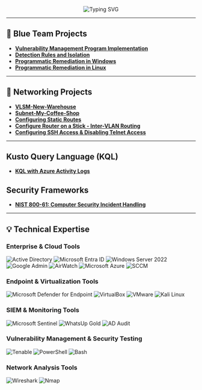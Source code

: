 
<p align="center">
<img src="https://readme-typing-svg.herokuapp.com/?font=Righteous&size=35&color=2196F3&center=true&vCenter=true&width=500&height=70&duration=2000&lines=Howdy!+👋;+I'm+Erik+Vargas!" alt="Typing SVG" />
</p>
<p align="center">

------

## 📘 Blue Team Projects
- [**Vulnerability Management Program Implementation**](https://github.com/cybererik/Vulnerability-Management-Program-Implementation/tree/main)
- [**Detection Rules and Isolation**](https://github.com/cybererik/Detection-Rules-and-Isolation/tree/main)
- [**Programmatic Remediation in Windows**](https://github.com/cybererik/Programmatic-Remediation-in-Windows/tree/main)
- [**Programmatic Remediation in Linux**](https://github.com/cybererik/Programmatic-Remediation-in-Linux/tree/main)

-----

## 📰 Networking Projects
- [**VLSM-New-Warehouse**](https://github.com/cybererik/VLSM-New-Warehouse)
- [**Subnet-My-Coffee-Shop**](https://github.com/cybererik/You-Suck-at-Subnetting/tree/main)
- [**Configuring Static Routes**](https://github.com/cybererik/Configuring-Static-Routes/tree/main)
- [**Configure Router on a Stick - Inter-VLAN Routing**](https://github.com/cybererik/Configure-Router-on-a-Stick-Inter-VLAN-Routing/tree/main)
- [**Configuring SSH Access & Disabling Telnet Access**](https://github.com/cybererik/Configuring-SSH-Access-Disable-Telnet-Access/tree/main)

------

## Kusto Query Language (KQL)
- [**KQL with Azure Activity Logs**](https://github.com/cybererik/KQL-with-Azure-Activity-Logs/tree/main)

## Security Frameworks
- [**NIST 800-61: Computer Security Incident Handling**](https://github.com/cybererik/NIST-800-61-Computer-Security-Incident-Handling/tree/main)

---
## 💡 Technical Expertise

### Enterprise & Cloud Tools
![Active Directory](https://img.shields.io/badge/Active%20Directory-3A3A3A?style=for-the-badge&logo=Windows&logoColor=white)
![Microsoft Entra ID](https://img.shields.io/badge/Microsoft%20Entra%20ID-6A0DAD?style=for-the-badge&logo=Microsoft&logoColor=white)
![Windows Server 2022](https://img.shields.io/badge/Windows%20Server%202022-DAA520?style=for-the-badge&logo=Windows&logoColor=white)
![Google Admin](https://img.shields.io/badge/Google%20Admin-34A853?style=for-the-badge&logo=Google&logoColor=white)
![AirWatch](https://img.shields.io/badge/AirWatch-FFA500?style=for-the-badge&logo=VMware&logoColor=white)
![Microsoft Azure](https://img.shields.io/badge/Microsoft%20Azure-4682B4?style=for-the-badge&logo=Microsoft%20Azure&logoColor=white)
![SCCM](https://img.shields.io/badge/SCCM-556B2F?style=for-the-badge&logo=Microsoft%20System%20Center&logoColor=white)

### Endpoint & Virtualization Tools
![Microsoft Defender for Endpoint](https://img.shields.io/badge/Microsoft%20Defender%20for%20Endpoint-DC143C?style=for-the-badge&logo=Microsoft&logoColor=white)
![VirtualBox](https://img.shields.io/badge/VirtualBox-1C3D6F?style=for-the-badge&logo=VirtualBox&logoColor=white)
![VMware](https://img.shields.io/badge/VMware-8A2BE2?style=for-the-badge&logo=VMware&logoColor=white)
![Kali Linux](https://img.shields.io/badge/Kali%20Linux-2B3A42?style=for-the-badge&logo=Kali%20Linux&logoColor=white)

### SIEM & Monitoring Tools
![Microsoft Sentinel](https://img.shields.io/badge/Microsoft%20Sentinel-FF6347?style=for-the-badge&logo=Microsoft&logoColor=white)
![WhatsUp Gold](https://img.shields.io/badge/WhatsUp%20Gold-F5A623?style=for-the-badge&logo=WhatsUp%20Gold&logoColor=white)
![AD Audit](https://img.shields.io/badge/AD%20Audit-20B2AA?style=for-the-badge&logo=Windows&logoColor=white)

### Vulnerability Management & Security Testing 
![Tenable](https://img.shields.io/badge/Tenable-483D8B?style=for-the-badge&logo=Tenable&logoColor=white)
![PowerShell](https://img.shields.io/badge/PowerShell-4682B4?style=for-the-badge&logo=PowerShell&logoColor=white)
![Bash](https://img.shields.io/badge/Bash-3EAA52?style=for-the-badge&logo=GNU%20Bash&logoColor=white)

### Network Analysis Tools
![Wireshark](https://img.shields.io/badge/Wireshark-1E90FF?style=for-the-badge&logo=Wireshark&logoColor=white)
![Nmap](https://img.shields.io/badge/Nmap-4C4C4C?style=for-the-badge&logo=Nmap&logoColor=white)
